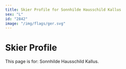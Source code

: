 ```yaml
---
title: Skier Profile for Sonnhilde Hausschild Kallus
sex: "L"
id: "2842"
image: "/img/flags/ger.svg" 
---
```


# Skier Profile

This page is for: Sonnhilde Hausschild Kallus.
    